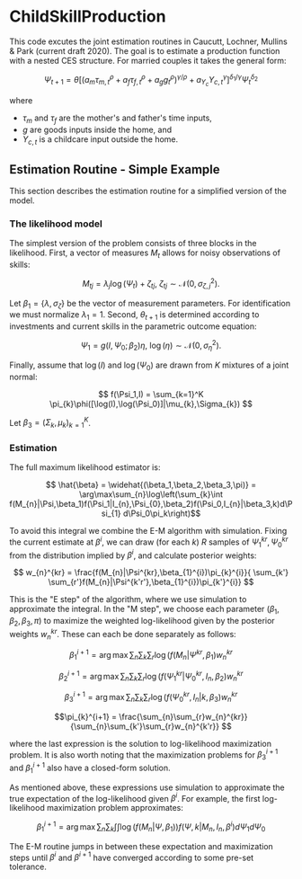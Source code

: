 # ChildSkillProduction
This code excutes the joint estimation routines in Caucutt, Lochner, Mullins & Park (current draft 2020). The goal is to estimate a production function with a nested CES structure. For married couples it takes the general form:

$$ \Psi_{t+1} = \theta\left[\left(a_{m}\tau_{m,t}^{\rho} + a_{f}\tau_{f,t}^{\rho} + a_{g}g_{t}^{\rho}\right)^{\gamma/\rho} + a_{Y_c}Y_{c,t}^{\gamma}\right]^{\delta_{1}/\gamma}\Psi_{t}^{\delta_2} $$

where

 - $\tau_{m}$ and $\tau_{f}$ are the mother's and father's time inputs,
 - $g$ are goods inputs inside the home, and
 - $Y_{c,t}$ is a childcare input outside the home.

## Estimation Routine - Simple Example

This section describes the estimation routine for a simplified version of the model.

### The likelihood model

The simplest version of the problem consists of three blocks in the likelihood. First, a vector of measures $M_t$ allows for noisy observations of skills:

$$M_{tj} = \lambda_{j}\log(\Psi_{t}) + \zeta_{tj},\ \zeta_{tj}\sim\mathcal{N}(0,\sigma^2_{\zeta,j}).$$

Let $\beta_1=\{\lambda,\sigma_{\zeta}\}$ be the vector of measurement parameters. For identification we must normalize $\lambda_{1}=1$. Second, $\theta_{t+1}$ is determined according to investments and current skills in the parametric outcome equation:

$$ \Psi_{1} = g(I,\Psi_{0};\beta_2)\eta,\ \log(\eta)\sim\mathcal{N}(0,\sigma^2_{\eta}).$$

Finally, assume that $\log(I)$ and $\log(\Psi_0)$ are drawn from $K$ mixtures of a joint normal:

$$ f(\Psi_1,I) = \sum_{k=1}^K \pi_{k}\phi([\log(I),\log(\Psi_0)]|\mu_{k},\Sigma_{k}) $$

Let $\beta_3=(\Sigma_{k},\mu_{k})_{k=1}^{K}$. 

### Estimation
The full maximum likelihood estimator is:

$$ \hat{\beta} = \widehat{(\beta_1,\beta_2,\beta_3,\pi)} = \arg\max\sum_{n}\log\left(\sum_{k}\int f(M_{n}|\Psi,\beta_1)f(\Psi_1|I_{n},\Psi_{0},\beta_2)f(\Psi_0,I_{n}|\beta_3,k)d\Psi_{1} d\Psi_0\pi_k\right)$$

To avoid this integral we combine the E-M algorithm with simulation. Fixing the current estimate at $\beta^{i}$, we can draw (for each $k$) $R$ samples of $\Psi_{1}^{kr},\Psi_{0}^{kr}$ from the distribution implied by $\beta^{i}$, and calculate posterior weights:

$$ w_{n}^{kr} = \frac{f(M_{n}|\Psi^{kr},\beta_{1}^{i})\pi_{k}^{i}}{ \sum_{k'} \sum_{r'}f(M_{n}|\Psi^{k'r'},\beta_{1}^{i})\pi_{k'}^{i}} $$

This is the "E step" of the algorithm, where we use simulation to approximate the integral. In the "M step", we choose each parameter $(\beta_1,\beta_2,\beta_3,\pi)$ to maximize the weighted log-likelihood given by the posterior weights $w_{n}^{kr}$. These can each be done separately as follows:

$$ \beta_{1}^{i+1} = \arg\max\sum_{n}\sum_{k}\sum_{r}\log(f(M_{n}|\Psi^{kr},\beta_{1})w_{n}^{kr} $$

$$\beta_{2}^{i+1} = \arg\max\sum_{n}\sum_{k}\sum_{r}\log(f(\Psi_{1}^{kr}|\Psi_{0}^{kr},I_{n},\beta_{2})w_{n}^{kr} $$

$$\beta_{3}^{i+1} = \arg\max\sum_{n}\sum_{k}\sum_{r}\log(f(\Psi_{0}^{kr},I_{n}|k,\beta_{3})w_{n}^{kr} $$

$$\pi_{k}^{i+1} = \frac{\sum_{n}\sum_{r}w_{n}^{kr}}{\sum_{n}\sum_{k'}\sum_{r}w_{n}^{k'r}} $$

where the last expression is the solution to log-likelihood maximization problem. It is also worth noting that the maximization problems for $\beta_{3}^{i+1}$ and $\beta_{1}^{i+1}$ also have a closed-form solution.

As mentioned above, these expressions use simulation to approximate the true expectation of the log-likelihood given $\beta^{i}$. For example, the first log-likelihood maximization problem approximates:

$$ \beta_{1}^{i+1} = \arg\max\sum_{n}\sum_{k}\int\int\log(f(M_{n}|\Psi,\beta_{1}))f(\Psi,k|M_{n},I_{n},\beta^{i})d\Psi_{1}d\Psi_{0} $$

The E-M routine jumps in between these expectation and maximization steps until $\beta^{i}$ and $\beta^{i+1}$ have converged according to some pre-set tolerance.


